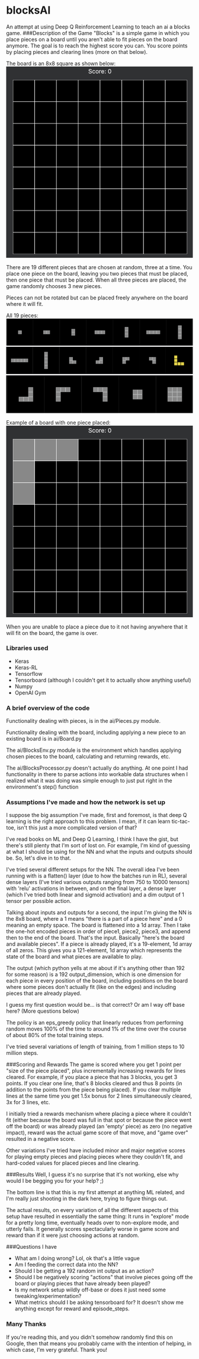 # blocksAI
An attempt at using Deep Q Reinforcement Learning to teach an ai a blocks game.
###Description of the Game
"Blocks" is a simple game in which you place pieces on a board until you aren't able to fit pieces 
on the board anymore. The goal is to reach the highest score you can. You score points by placing
pieces and clearing lines (more on that below).

The board is an 8x8 square as shown below:
![Blocks Board](assets/empty_board.png)

There are 19 different pieces that are chosen at random, three at a time. You place one piece on the
board, leaving you two pieces that must be placed, then one piece that must be placed. 
When all three pieces are placed, the game randomly chooses 3 new pieces.

Pieces can not be rotated but can be placed freely anywhere on the board where it will fit.

All 19 pieces:
![Blocks Board](assets/pieces1.png)
![Blocks Board](assets/pieces2.png)
![Blocks Board](assets/pieces3.png)

Example of a board with one piece placed:
![Blocks Board](assets/board_1piece.png)

When you are unable to place a piece due to it not having anywhere that it will fit on the board, 
the game is over.

### Libraries used
- Keras
- Keras-RL
- Tensorflow
- Tensorboard (although I couldn't get it to actually show anything useful)
- Numpy
- OpenAI Gym

### A brief overview of the code
Functionality dealing with pieces, is in the ai/Pieces.py module.

Functionality dealing with the board, including applying a new piece to an existing board is in
ai/Board.py

The ai/BlocksEnv.py module is the environment which handles applying chosen pieces to the board, 
calculating and returning rewards, etc.

The ai/BlocksProcessor.py doesn't actually do anything. At one point I had functionality in there
to parse actions into workable data structures when I realized what it was doing was simple enough
to just put right in the environment's step() function

### Assumptions I've made and how the network is set up
I suppose the big assumption I've made, first and foremost, is that deep Q learning is the right 
approach to this problem. I mean, if it can learn tic-tac-toe, isn't this just a more complicated
version of that?
 
I've read books on ML and Deep Q Learning, I think I have the gist, but there's still plenty that
I'm sort of lost on. For example, I'm kind of guessing at what I should be using for the NN and
what the inputs and outputs should be. So, let's dive in to that.
 
I've tried several different setups for the NN. The overall idea I've been running with is a
flatten() layer (due to how the batches run in RL), several dense layers (I've tried various outputs
ranging from 750 to 10000 tensors) with 'relu' activations in between, and on the final layer,
a dense layer (which I've tried both linear and sigmoid activation) and a dim output of 1 tensor
per possible action.
 
Talking about inputs and outputs for a second, the input I'm giving the NN is the 8x8 board, where a
1 means "there is a part of a piece here" and a 0 meaning an empty space. The board is flattened
into a 1d array. Then I take the one-hot encoded pieces in order of piece1, piece2, piece3, and 
append then to the end of the board. That's the input. Basically "here's the board and available 
pieces". If a piece is already played, it's a 19-element, 1d array of all zeros. This gives you a 
121-element, 1d array which represents the state of the board and what pieces are available to play.
 
The output (which python yells at me about if it's anything other than 192 for some reason) is a 
192 output_dimension, which is one dimension for each piece in every position of the board, including
positions on the board where some pieces don't actually fit (like on the edges) and including pieces
that are already played.
 
I guess my first question would be... is that correct? Or am I way off base here? (More questions 
below)
 
The policy is an eps_greedy policy that linearly reduces from performing random moves 100% of the time
to around 1% of the time over the course of about 80% of the total training steps.
 
I've tried several variations of length of training, from 1 million steps to 10 million steps.
 
###Scoring and Rewards
The game is scored where you get 1 point per "size of the piece placed", plus incrementally increasing
rewards for lines cleared. For example, if you place a piece that has 3 blocks, you get 3 points. If
you clear one line, that's 8 blocks cleared and thus 8 points (in addition to the points from 
the piece being placed). If you clear multiple lines at the same time you get 1.5x bonus for 2 lines simultaneously 
cleared, 3x for 3 lines, etc.
 
I initially tried a rewards mechanism where placing a piece where it couldn't fit (either because the
board was full in that spot or because the piece went off the board) or was already played (an 
'empty' piece) as zero (no negative impact), reward was the actual game score of that move, 
and "game over" resulted in a negative score.
 
Other variations I've tried have included minor and major negative scores for playing empty pieces and
placing pieces where they couldn't fit, and hard-coded values for placed pieces and line clearing.
 
###Results
Well, I guess it's no surprise that it's not working, else why would I be begging you for your help? ;)
 
The bottom line is that this is my first attempt at anything ML related, and I'm really just shooting
in the dark here, trying to figure things out.
 
The actual results, on every variation of all the different aspects of this setup have resulted in 
essentially the same thing: It runs in "explore" mode for a pretty long time, eventually heads over
to non-explore mode, and utterly fails. It generally scores spectacularly worse in game score and 
reward than if it were just choosing actions at random.
 
###Questions I have
- What am I doing wrong? Lol, ok that's a little vague
- Am I feeding the correct data into the NN?
- Should I be getting a 192 random int output as an action?
- Should I be negatively scoring "actions" that involve pieces going off the board or playing pieces
that have already been played?
- Is my network setup wildly off-base or does it just need some tweaking/experimentation?
- What metrics should I be asking tensorboard for? It doesn't show me anything except for reward
and episode_steps.
 
### Many Thanks
If you're reading this, and you didn't somehow randomly find this on Google, then that means you 
probably came with the intention of helping, in which case, I'm very grateful. Thank you!  
 
 